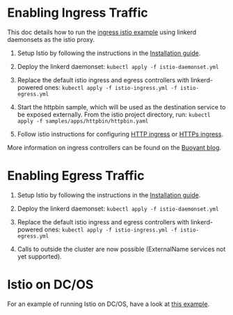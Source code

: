 # Enabling Ingress Traffic

This doc details how to run the
[ingress istio example](https://istio.io/docs/tasks/ingress.html) using linkerd
 daemonsets as the istio proxy.

1) Setup Istio by following the instructions in the
[Installation guide](https://istio.io/docs/tasks/installing-istio.html).

2) Deploy the linkerd daemonset:
`kubectl apply -f istio-daemonset.yml`

3) Replace the default istio ingress and egress controllers with linkerd-powered ones:
`kubectl apply -f istio-ingress.yml -f istio-egress.yml`

4) Start the httpbin sample, which will be used as the destination service to
 be exposed externally. From the istio project directory, run:
`kubectl apply -f samples/apps/httpbin/httpbin.yaml`

5) Follow istio instructions for configuring
[HTTP ingress](https://istio.io/docs/tasks/ingress.html#configuring-ingress-http) or
 [HTTPs ingress](https://istio.io/docs/tasks/ingress.html#configuring-secure-ingress-https).

More information on ingress controllers can be found on the
[Buoyant blog](https://blog.buoyant.io/2017/04/06/a-service-mesh-for-kubernetes-part-viii-linkerd-as-an-ingress-controller/).

# Enabling Egress Traffic

1) Setup Istio by following the instructions in the
[Installation guide](https://istio.io/docs/tasks/installing-istio.html).

2) Deploy the linkerd daemonset:
`kubectl apply -f istio-daemonset.yml`

3) Replace the default istio ingress and egress controllers with linkerd-powered ones:
`kubectl apply -f istio-ingress.yml -f istio-egress.yml`

4) Calls to outside the cluster are now possible (ExternalName services not
 yet supported).

# Istio on DC/OS

For an example of running Istio on DC/OS, have a look at
[this example](https://github.com/linkerd/linkerd-examples/tree/master/dcos/istio).
